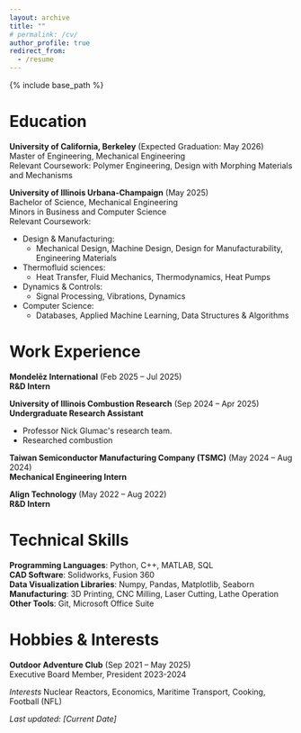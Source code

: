 ```yaml
---
layout: archive
title: ""
# permalink: /cv/
author_profile: true
redirect_from:
  - /resume
---
```


{% include base_path %}
# Education
**University of California, Berkeley** (Expected Graduation: May 2026)\
Master of Engineering, Mechanical Engineering\
Relevant Coursework: Polymer Engineering, Design with Morphing Materials and Mechanisms

**University of Illinois Urbana-Champaign** (May 2025)\
Bachelor of Science, Mechanical Engineering\
Minors in Business and Computer Science\
Relevant Coursework:
* Design & Manufacturing:
  * Mechanical Design, Machine Design, Design for Manufacturability, Engineering Materials
* Thermofluid sciences:
  * Heat Transfer, Fluid Mechanics, Thermodynamics, Heat Pumps
* Dynamics & Controls:
  * Signal Processing, Vibrations, Dynamics
* Computer Science:
  * Databases, Applied Machine Learning, Data Structures & Algorithms

# Work Experience
**Mondelēz International** (Feb 2025 – Jul 2025)\
**R&D Intern**

**University of Illinois Combustion Research** (Sep 2024 – Apr 2025)\
**Undergraduate Research Assistant**
* Professor Nick Glumac's research team.
* Researched combustion

**Taiwan Semiconductor Manufacturing Company (TSMC)** (May 2024 – Aug 2024)\
**Mechanical Engineering Intern**

**Align Technology** (May 2022 – Aug 2022)\
**R&D Intern**

# Technical Skills
**Programming Languages**: Python, C++, MATLAB, SQL\
**CAD Software**: Solidworks, Fusion 360\
**Data Visualization Libraries**: Numpy, Pandas, Matplotlib, Seaborn\
**Manufacturing**: 3D Printing, CNC Milling, Laser Cutting, Lathe Operation\
**Other Tools**: Git, Microsoft Office Suite

# Hobbies & Interests
**Outdoor Adventure Club** (Sep 2021 – May 2025)\
Executive Board Member, President 2023-2024

*Interests*
Nuclear Reactors, Economics, Maritime Transport, Cooking, Football (NFL)

*Last updated: [Current Date]*
